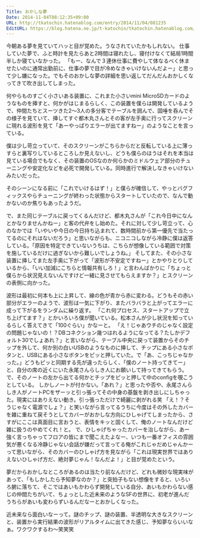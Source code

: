 ```yaml
---
Title: おかしな夢
Date: 2014-11-04T08:12:35+09:00
URL: http://tkatochin.hatenablog.com/entry/2014/11/04/081235
EditURL: https://blog.hatena.ne.jp/t-katochin/tkatochin.hatenablog.com/atom/entry/8454420450072388816
---
```


今朝ある夢を見ていてハッと目が覚めた。うなされていたかもしれない。
仕事していた夢で、ふと時計を見たらあと2時間は寝れたし、寝付けなくて結局1時間半しか寝ていなかった。
「もー、なんで３連休仕事に費やして体なるべく休ませたいのに通常出勤前に、仕事の夢で目が冷めなきゃいけないんだよー」と思って少し嫌になった。でもそのおかしな夢の詳細を思い返してだんだんおかしくなってきて吹き出してしまった。

何やらものすごく小さいある装置に、これまた小さいmini MicroSDカードのようなものを挿すと、何かがはじまるらしく、この装置を僕らは開発しているようで、仲間たちとスーツきた2〜3人の多分客でテーブルを囲んで、固唾を呑んでその様子を見ていて、挿してすぐ都木丸さんとその客が左手奥に行ってスクリーンに現れる波形を見て「あーやっぱりエラーが出てますねー」のようなことを言っている。

僕は少し苛立っていて、そのスクリーンがこちらからだと反転している上に薄っすらと裏写りしているところしか見えないし、どうも僕らのほうはそれを本当は見ている場合でもなく、その装置のOSなのか何らかのミドルウェア部分のチューニングや安定化などを必死で開発している。同時進行で解決しなきゃいけないみたいだった。

そのシーンになる前に「これでいけるはず！」と僕らが確信して、やっとバグフィックスやらチューニングが終わった状態からスタートしていたので、なんで動かないのか焦りもあったようだ。

で、また同じテーブルに戻ってくるんだけど、都木丸さんが「これ今日中になんとかなりませんかねー」と客の代弁をし始めた。それに対して少し苛立って、心のなかでは「いやいや今日の今日持ち込まれて、数時間前から第一優先で当たってるのにそれはないだろう」と思いながらも、ニコニコしながら冷静に僕は返答している。「原因を特定できていないうちは、こちらが想像している範囲で対策を施しているだけに過ぎないから難しいでしょうね。」
そしてまた、その小さな装置に挿してまた左手奥に下がって「波形が不安定ですねー」とかやりとりしているから、「いい加減にこちらと情報共有しろ！」と言わんばかりに「ちょっと僕らから状況見えないんですけど一緒に見させてもらえますか？」とスクリーンの表側に向かった。

波形は最初に何本も上に上昇して、線の色が青から赤に変わる。どうもその赤い部分がエラーのようで、波形は一気に下がり、またバラバラと上がってエラーに成って下がるをランダムに繰り返す。
「これ何プロセス、スタートアップで立ち上げてます？」とかいろいろ僕が聞いている。松本さんが少し状況を知っているらしく答えてきて「100ぐらい」かなーと。
「え！じゃあウチのじゃなく設定の問題じゃないの！？DBコネクション幾つはれるようになってる？たしかデフォルト30でしょあれ？」と言いながら、テーブル中央に戻って装置からそのチップを外して、何か別の白いUSBのようなものに挿して、チップにある小さなボタンと、USBにある小さなボタンをピッと押していた。で「あ、こっちじゃなかった。」どうもピッと同期する先が違ったらしく、「僕のノート持ってきてー」と、自分の席の近くにいた永尾さんらしき人にお願いして持ってきてもらう。
で、そのノートの左から出てる何かとチップをピッと押して中のconfigを覗こうとしている。
しかしノートが付かない。「あれ？」と思ったや否や、永尾さんらしき人がノートPCをザーッと引っ張ってその中身の基盤を剥き出しにしちゃった。現実にはありえない動き。引っ張っただけで綺麗に剥がれる笑
「え！？そうじゃなく電源でしょ？」と笑いながら言ってるうちに今度はその外したカバーを雑に重ねて戻そうとしてカバーがおかしな方向にひしゃげてしまったから、さすがにここは真面目に言おうと、表情をキッと固くして、俺のノートなんだけど雑に扱うのやめてくれ！と。
で、ひしゃげちゃったカバーを治しながら、あー強く言っちゃってフロアの皆にまで聞こえたよなー、いつも一番オフィスの雰囲気が悪くなる冷静じゃない会話が嫌だって言ってる俺がこれじゃだめじゃんかーって思いながら、そのカバーのひしゃげ方を見ながら「これは現実世界ではありえないひしゃげ方だ、絶対夢じゃん！なんだよ！」と目が覚めたという。

夢だからおかしなところがあるのは当たり前なんだけど、どれも微妙な現実味があって、「もしかしたら予知夢なのか？」と突拍子もない想像をすると、いろいろ腑に落ちて、そこではあいもかわらず開発している自分、あいもかわらない感じの仲間たちがいて、ちょっとした近未来のようなSFの世界に、初老が進んだうちらがあいも変わらずいるんだなーとおかしくなった。

近未来なら面白いなーって。謎のチップ、謎の装置、半透明な大きなスクリーンと、装置から実行結果の波形がリアルタイムに出てきた感じ、予知夢ならいいなぁ。ワクワクするわ〜笑笑笑
